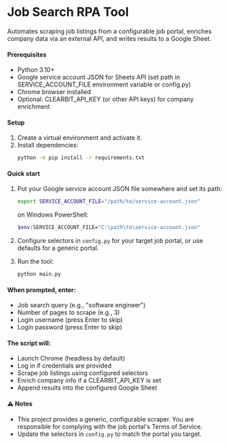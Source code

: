 # Job Search RPA Tool

Automates scraping job listings from a configurable job portal, enriches company data via an external API, and writes results to a Google Sheet.

#### Prerequisites
- Python 3.10+
- Google service account JSON for Sheets API (set path in SERVICE_ACCOUNT_FILE environment variable or config.py)
- Chrome browser installed
- Optional: CLEARBIT_API_KEY (or other API keys) for company enrichment

#### Setup
1. Create a virtual environment and activate it.
2. Install dependencies:
   ```cmd
   python -m pip install -r requirements.txt
   ```

#### Quick start
1. Put your Google service account JSON file somewhere and set its path:
   ```sh
   export SERVICE_ACCOUNT_FILE="/path/to/service-account.json"
   ```
   on Windows PowerShell:
   ```sh
   $env:SERVICE_ACCOUNT_FILE="C:\path\to\service-account.json"
   ```

3. Configure selectors in `config.py` for your target job portal, or use defaults for a generic portal.

4. Run the tool:
   ```cmd
   python main.py
   ```

#### When prompted, enter:
- Job search query (e.g., "software engineer")
- Number of pages to scrape (e.g., 3)
- Login username (press Enter to skip)
- Login password (press Enter to skip)

#### The script will:
- Launch Chrome (headless by default)
- Log in if credentials are provided
- Scrape job listings using configured selectors
- Enrich company info if a CLEARBIT_API_KEY is set
- Append results into the configured Google Sheet

#### ⚠️ Notes
- This project provides a generic, configurable scraper. You are responsible for complying with the job portal's Terms of Service.
- Update the selectors in `config.py` to match the portal you target.
